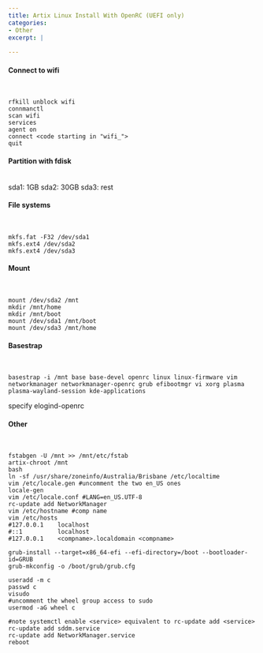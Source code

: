 ```yaml
---
title: Artix Linux Install With OpenRC (UEFI only)
categories:
- Other
excerpt: |
  
---
```


#### Connect to wifi
<br>

```
rfkill unblock wifi
connmanctl
scan wifi
services 
agent on
connect <code starting in "wifi_">
quit
```

#### Partition with fdisk
<br>
sda1: 1GB
sda2: 30GB
sda3: rest

#### File systems
<br>

```
mkfs.fat -F32 /dev/sda1
mkfs.ext4 /dev/sda2
mkfs.ext4 /dev/sda3
```

#### Mount
<br>

```
mount /dev/sda2 /mnt
mkdir /mnt/home
mkdir /mnt/boot
mount /dev/sda1 /mnt/boot
mount /dev/sda3 /mnt/home
```

#### Basestrap
<br>

```
basestrap -i /mnt base base-devel openrc linux linux-firmware vim networkmanager networkmanager-openrc grub efibootmgr vi xorg plasma plasma-wayland-session kde-applications
```
specify elogind-openrc

#### Other
<br>

```
fstabgen -U /mnt >> /mnt/etc/fstab
artix-chroot /mnt
bash
ln -sf /usr/share/zoneinfo/Australia/Brisbane /etc/localtime
vim /etc/locale.gen #uncomment the two en_US ones
locale-gen
vim /etc/locale.conf #LANG=en_US.UTF-8
rc-update add NetworkManager
vim /etc/hostname #comp name
vim /etc/hosts
#127.0.0.1    localhost
#::1          localhost
#127.0.0.1    <compname>.localdomain <compname>

grub-install --target=x86_64-efi --efi-directory=/boot --bootloader-id=GRUB
grub-mkconfig -o /boot/grub/grub.cfg

useradd -m c
passwd c
visudo 
#uncomment the wheel group access to sudo
usermod -aG wheel c

#note systemctl enable <service> equivalent to rc-update add <service>
rc-update add sddm.service
rc-update add NetworkManager.service
reboot
```
